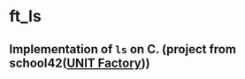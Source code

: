 # ft_ls
## Implementation of `ls` on C. (project from school42([UNIT Factory](https://unit.ua/en/)))
